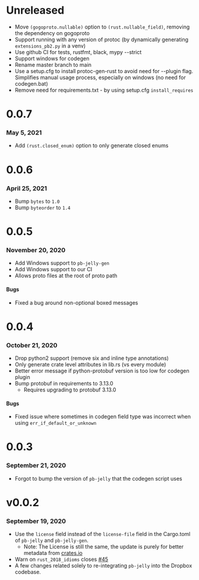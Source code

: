 # Unreleased
* Move `(gogoproto.nullable)` option to `(rust.nullable_field)`, removing the dependency on gogoproto
* Support running with any version of protoc (by dynamically generating `extensions_pb2.py` in a venv)
* Use github CI for tests, rustfmt, black, mypy --strict
* Support windows for codegen
* Rename master branch to main
* Use a setup.cfg to install protoc-gen-rust to avoid need for --plugin flag. Simplifies manual usage process, especially on windows (no need for codegen.bat)
* Remove need for requirements.txt - by using setup.cfg `install_requires`

# 0.0.7
### May 5, 2021
* Add `(rust.closed_enum)` option to only generate closed enums

# 0.0.6
### April 25, 2021
* Bump `bytes` to `1.0`
* Bump `byteorder` to `1.4`

# 0.0.5
### November 20, 2020
* Add Windows support to `pb-jelly-gen`
* Add Windows support to our CI
* Allows proto files at the root of proto path

#### Bugs
* Fixed a bug around non-optional boxed messages

# 0.0.4
### October 21, 2020
* Drop python2 support (remove six and inline type annotations)
* Only generate crate level attributes in lib.rs (vs every module)
* Better error message if python-protobuf version is too low for codegen plugin
* Bump protobuf in requirements to 3.13.0
    * Requires upgrading to protobuf 3.13.0

#### Bugs
* Fixed issue where sometimes in codegen field type was incorrect when using `err_if_default_or_unknown`

# 0.0.3
### September 21, 2020
* Forgot to bump the version of `pb-jelly` that the codegen script uses

# v0.0.2
### September 19, 2020
* Use the `license` field instead of the `license-file` field in the Cargo.toml of `pb-jelly` and `pb-jelly-gen`.
    * Note: The License is still the same, the update is purely for better metadata from [crates.io](https://crates.io/crates/pb-jelly)
* Warn on `rust_2018_idioms` closes [#45](https://github.com/dropbox/pb-jelly/issues/45)
* A few changes related solely to re-integrating `pb-jelly` into the Dropbox codebase.
